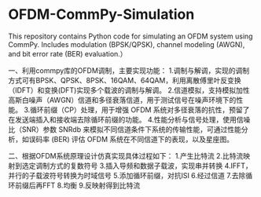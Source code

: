 # OFDM-CommPy-Simulation
This repository contains Python code for simulating an OFDM system using CommPy. Includes modulation (BPSK/QPSK), channel modeling (AWGN), and bit error rate (BER) evaluation.）

一、利用commpy库的OFDM调制，主要实现功能：
1.调制与解调，实现的调制方式可有BPSK、QPSK、8PSK、16QAM、64QAM，利用离散傅里叶反变换（IDFT）和变换(DFT)实现多个载波的调制与解调。
2.信道模拟，支持模拟加性高斯白噪声（AWGN）信道和多径衰落信道，用于测试信号在噪声环境下的性能。
3.循环前缀（CP）处理，用于增强 OFDM 系统对多径衰落的抗性，预留了在发送端插入和接收端去除循环前缀的功能。
4.性能分析与信号处理，使用信噪比（SNR）参数 SNRdb 来模拟不同信道条件下系统的传输性能，可通过性能分析，如误码率 (BER) 评估 OFDM 系统在不同信道下的表现，以及星座图。

二、根据OFDM系统原理设计仿真实现具体过程如下：
1.产生比特流
2.比特流映射到选定调制方式的复数符号
3.插入导频和数据子载波，实现串并转换
4.IFFT，并行的子载波符号转换为时域信号
5.添加循环前缀，对抗ISI
6.经过信道
7.去除循环前缀后再FFT
8.均衡
9.反映射得到比特流

